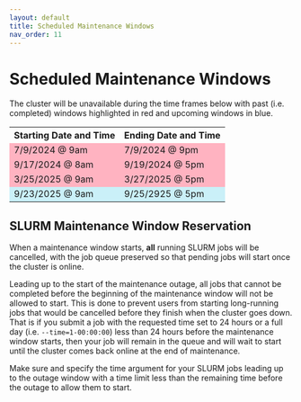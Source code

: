```yaml
---
layout: default
title: Scheduled Maintenance Windows
nav_order: 11
---
```


# Scheduled Maintenance Windows

The cluster will be unavailable during the time frames below with past (i.e. completed) windows highlighted in red and upcoming windows in blue.

<table>
  <tr>
    <th>Starting Date and Time</th>
    <th>Ending Date and Time</th>
  </tr>
  <tr>
    <td style="background-color:#ffb3c1">7/9/2024 @ 9am</td>
    <td style="background-color:#ffb3c1">7/9/2024 @ 9pm</td>
  </tr>
    <tr>
    <td style="background-color:#ffb3c1">9/17/2024 @ 8am</td>
    <td style="background-color:#ffb3c1">9/19/2024 @ 5pm</td>
  </tr>
  <tr>
    <td style="background-color:#ffb3c1">3/25/2025 @ 9am</td>
    <td style="background-color:#ffb3c1">3/27/2025 @ 5pm</td>
  </tr>
  <tr>
    <td style="background-color:#caf0f8">9/23/2025 @ 9am</td>
    <td style="background-color:#caf0f8">9/25/2925 @ 5pm</td>
  </tr>
</table>

## SLURM Maintenance Window Reservation

When a maintenance window starts, **all** running SLURM jobs will be cancelled, with the job queue preserved so that pending jobs will start once the cluster is online.

Leading up to the start of the maintenance outage, all jobs that cannot be completed before the beginning of the maintenance window will not be allowed to start. This is done to prevent users from starting long-running jobs that would be cancelled before they finish when the cluster goes down. That is if you submit a job with the requested time set to 24 hours or a full day (i.e. `--time=1-00:00:00`) less than 24 hours before the maintenance window starts, then your job will remain in the queue and will wait to start until the cluster comes back online at the end of maintenance.

Make sure and specify the time argument for your SLURM jobs leading up to the outage window with a time limit less than the remaining time before the outage to allow them to start.
